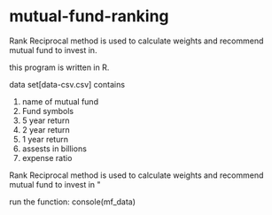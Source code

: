 # mutual-fund-ranking
Rank Reciprocal method is used to calculate weights and recommend mutual fund to invest in.


this program is written in R. 

data set[data-csv.csv] contains 

1) name of mutual fund 
2) Fund symbols
3) 5 year return
4) 2 year return
5) 1 year return
6) assests in billions
7) expense ratio

Rank  Reciprocal  method is used to  calculate weights and recommend  mutual fund to invest in 
"

run the function:  console(mf_data) 

